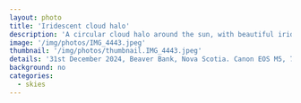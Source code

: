 ```yaml
---
layout: photo
title: 'Iridescent cloud halo'
description: 'A circular cloud halo around the sun, with beautiful iridescent colours'
image: '/img/photos/IMG_4443.jpeg'
thumbnail: '/img/photos/thumbnail.IMG_4443.jpeg'
details: '31st December 2024, Beaver Bank, Nova Scotia. Canon EOS M5, 70mm, f16, 1/4000s'
background: no
categories: 
  - skies
---
```

